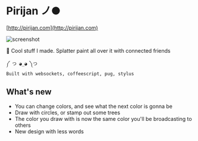 # Pirijan ノ●

[http://pirijan.com](http://pirijan.com)

![screenshot](https://cdn.glitch.com/88d7d577-6973-4d76-9beb-1cd779f2efd5%2F17057756824579134046.png?1532614071976)

👀 Cool stuff I made. Splatter paint all over it with connected friends

    ༼ つ ◕_◕ ༽つ 
    Built with websockets, coffeescript, pug, stylus

## What's new

- You can change colors, and see what the next color is gonna be
- Draw with circles, or stamp out some trees
- The color you draw with is now the same color you'll be broadcasting to others
- New design with less words
